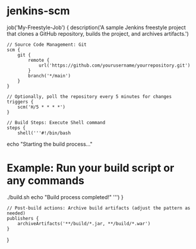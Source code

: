 # jenkins-scm

job('My-Freestyle-Job') {
    description('A sample Jenkins freestyle project that clones a GitHub repository, builds the project, and archives artifacts.')

    // Source Code Management: Git
    scm {
        git {
            remote {
                url('https://github.com/yourusername/yourrepository.git')
            }
            branch('*/main')
        }
    }
    
    // Optionally, poll the repository every 5 minutes for changes
    triggers {
        scm('H/5 * * * *')
    }
    
    // Build Steps: Execute Shell command
    steps {
        shell('''#!/bin/bash
echo "Starting the build process..."
# Example: Run your build script or any commands
./build.sh
echo "Build process completed!"
''')
    }
    
    // Post-build actions: Archive build artifacts (adjust the pattern as needed)
    publishers {
        archiveArtifacts('**/build/*.jar, **/build/*.war')
    }
}
